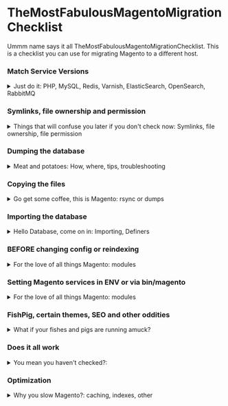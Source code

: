 # TheMostFabulousMagentoMigrationChecklist
Ummm name says it all TheMostFabulousMagentoMigrationChecklist. This is a checklist you can use for migrating Magento to a different host. 

### Match Service Versions
<details>
  <summary>Just do it: PHP, MySQL, Redis, Varnish, ElasticSearch, OpenSearch, RabbitMQ</summary>
  
  1. PHP
     ```
     php -v
     ```
  3. MySQL
  4. Redis
  5. Varish
  6. ElasticSearch
  7. OpenSearch
  8. RabbitMQ

</details>

### Symlinks, file ownership and permission
<details>
  <summary>Things that will confuse you later if you don't check now: Symlinks, file ownership, file permission</summary>
  
  1. Symlinks
  2. file ownership
  3. file permission

</details>

### Dumping the database
<details>
  <summary>Meat and potatoes: How, where, tips, troubleshooting</summary>
  
  1. How
  2. Where
  3. Tips
  4. Troubleshooting

</details>

### Copying the files
<details>
  <summary>Go get some coffee, this is Magento: rsync or dumps</summary>
  
  1. Rsync in all its splendor
  2. Dumps if you must

</details>

### Importing the database
<details>
  <summary>Hello Database, come on in: Importing, Definers</summary>
  
  1. Import
  2. Definers

</details>

### BEFORE changing config or reindexing
<details>
  <summary>For the love of all things Magento: modules</summary>
  
  1. Why shouldn't I reindex yet? 
  2. Special Modules

</details>

### Setting Magento services in ENV or via bin/magento
<details>
  <summary>For the love of all things Magento: modules</summary>
  
  1. Why shouldn't I reindex yet? 
  2. Modules

</details>

### FishPig, certain themes, SEO and other oddities
<details>
  <summary>What if your fishes and pigs are running amuck?</summary>
  
  1. FishPig
  2. Pearl theme
  3. SEO

</details>

### Does it all work
<details>
  <summary>You mean you haven't checked?: </summary>
  
1. Logins
2. Checkout
3. Add to Cart

</details>

### Optimization
<details>
  <summary>Why you slow Magento?: caching, indexes, other </summary>
  
  1. Caching
  2. Indexes
  3. Other

</details>
